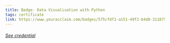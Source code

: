 ```yaml
---
title: Badge- Data Visualisation with Python
tags: certificate
link: https://www.youracclaim.com/badges/575cfdf1-a151-49f2-b4d8-311875d0cecd?source=linked_in_profile
---
```


<h6><a class='decor' href="{{page.link}}">See credential</a></h6>
